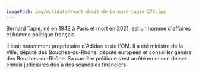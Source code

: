 ```yaml
---
imagePath: img/wikidata/ayant-droit-de-bernard-tapie-276.jpg
---
```


Bernard Tapie, né en 1943 à Paris et mort en 2021, est un homme d'affaires et homme politique français.

Il était notamment propriétaire d'Adidas et de l'OM. Il a été ministre de la Ville, député des Bouches-du-Rhône, député européen et conseiller général des Bouches-du-Rhône. Sa carrière politique s’est arrêté en raison de ses ennuis judiciaires dûs à des scandales financiers.
